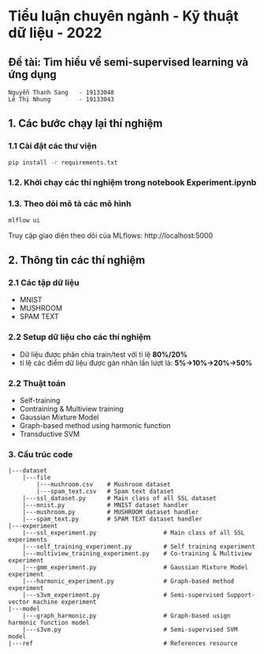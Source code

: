 # Tiểu luận chuyên ngành - Kỹ thuật dữ liệu - 2022
## Đề tài: Tìm hiểu về semi-supervised learning và ứng dụng

> 
    Nguyễn Thanh Sang   - 19133048
    Lê Thị Nhung        - 19133043

## 1. Các bước chạy lại thí nghiệm
### 1.1 Cài đặt các thư viện
```bash
pip install -r requirements.txt
```

### 1.2. Khởi chạy các thí nghiệm trong notebook Experiment.ipynb

### 1.3. Theo dỏi mô tả các mô hình
```bash
mlflow ui
```
Truy cập giao diện theo dõi của MLflows: http://localhost:5000


## 2. Thông tin các thí nghiệm
### 2.1 Các tập dữ liệu 
- MNIST
- MUSHROOM
- SPAM TEXT
### 2.2 Setup dữ liệu cho các thí nghiệm
- Dữ liệu được phân chia train/test với tỉ lệ **80%/20%**
- tỉ lệ các điểm dữ liệu được gán nhãn lần lượt là: **5%->10%->20%->50%**

### 2.2 Thuật toán
- Self-training
- Contraining & Multiview training
- Gaussian Mixture Model
- Graph-based method using harmonic function
- Transductive SVM


### 3. Cấu trúc code

```
|---dataset
    |---file
        |---mushroom.csv    # Mushroom dataset
        |---spam_text.csv   # Spam text dataset
    |---ssl_dataset.py      # Main class of all SSL dataset
    |---mnist.py            # MNIST dataset handler
    |---mushroom.py         # MUSHROOM dataset handler
    |---spam_text.py        # SPAM TEXT dataset handler
|---experiment
    |---ssl_experiment.py                   # Main class of all SSL experiments
    |---self_training_experiment.py         # Self training experiment
    |---multiview_training_experiment.py    # Co-training & Multiview experiment
    |---gmm_experiment.py                   # Gaussian Mixture Model experiment
    |---harmonic_experiment.py              # Graph-based method experiment
    |---s3vm_experiment.py                  # Semi-supervised Support-vector machine experiment
|---model
    |---graph_harmonic.py                   # Graph-based usign harmonic function model
    |---s3vm.py                             # Semi-supervised SVM model
|---ref                                     # References resource

```